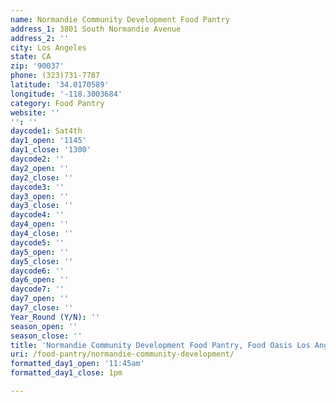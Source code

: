 ```yaml
---
name: Normandie Community Development Food Pantry
address_1: 3801 South Normandie Avenue
address_2: ''
city: Los Angeles
state: CA
zip: '90037'
phone: (323)731-7787
latitude: '34.0170589'
longitude: '-118.3003684'
category: Food Pantry
website: ''
'': ''
daycode1: Sat4th
day1_open: '1145'
day1_close: '1300'
daycode2: ''
day2_open: ''
day2_close: ''
daycode3: ''
day3_open: ''
day3_close: ''
daycode4: ''
day4_open: ''
day4_close: ''
daycode5: ''
day5_open: ''
day5_close: ''
daycode6: ''
day6_open: ''
daycode7: ''
day7_open: ''
day7_close: ''
Year_Round (Y/N): ''
season_open: ''
season_close: ''
title: 'Normandie Community Development Food Pantry, Food Oasis Los Angeles'
uri: /food-pantry/normandie-community-development/
formatted_day1_open: '11:45am'
formatted_day1_close: 1pm

---
```

